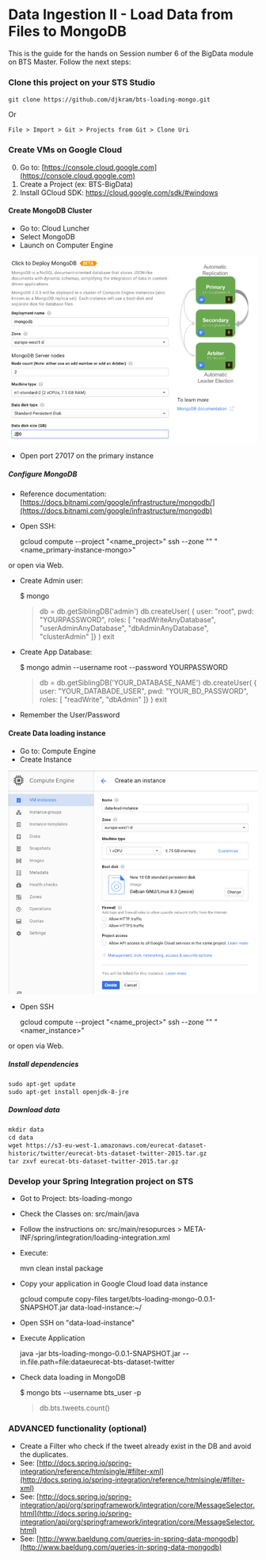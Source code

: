 # Data Ingestion II - Load Data from Files to MongoDB

This is the guide for the hands on Session number 6 of the BigData module on BTS Master.
Follow the next steps:


### Clone this project on your STS Studio

	git clone https://github.com/djkram/bts-loading-mongo.git
	
Or

	File > Import > Git > Projects from Git > Clone Uri

### Create VMs on Google Cloud 

0. Go to: [https://console.cloud.google.com](https://console.cloud.google.com)
0. Create a Project (ex: BTS-BigData)
0. Install GCloud SDK: https://cloud.google.com/sdk/#windows


#### Create MongoDB Cluster
- Go to: Cloud Luncher
- Select MongoDB
- Launch on Computer Engine

![alt Cluster Mongo](img/cluster-mongo.png)

- Open port 27017 on the primary instance

##### Configure MongoDB

- Reference documentation: [https://docs.bitnami.com/google/infrastructure/mongodb/](https://docs.bitnami.com/google/infrastructure/mongodb)
- Open SSH:

	gcloud compute --project "<name_project>" ssh --zone "<zone>" "<name_primary-instance-mongo>"
	
or open via Web.

- Create Admin user:

	$ mongo
	> db = db.getSiblingDB('admin')
	> db.createUser( { user: "root", pwd: "YOURPASSWORD", roles: [ "readWriteAnyDatabase", "userAdminAnyDatabase", "dbAdminAnyDatabase", "clusterAdmin" ]} )
	> exit

- Create App Database:
	
	$ mongo admin --username root --password YOURPASSWORD
	> db = db.getSiblingDB('YOUR_DATABASE_NAME')
	> db.createUser( { user: "YOUR_DATABADE_USER", pwd: "YOUR_BD_PASSWORD", roles: [ "readWrite", "dbAdmin" ]} )
	> exit
	
- Remember the User/Password
	

#### Create Data loading instance
- Go to: Compute Engine
- Create Instance

![alt Create Instance](img/create-instance.png)

- Open SSH

	gcloud compute --project "<name_project>" ssh --zone "<zone>" "<namer_instance>"
	
or open via Web.

##### Install dependencies
	sudo apt-get update
	sudo apt-get install openjdk-8-jre

##### Download data
	mkdir data
	cd data
	wget https://s3-eu-west-1.amazonaws.com/eurecat-dataset-historic/twitter/eurecat-bts-dataset-twitter-2015.tar.gz
	tar zxvf eurecat-bts-dataset-twitter-2015.tar.gz
	

### Develop your Spring Integration project on STS

- Got to Project: bts-loading-mongo
- Check the Classes on: src/main/java
- Follow the instructions on: src/main/resopurces > META-INF/spring/integration/loading-integration.xml

	<!-- GO TO : https://gist.github.com/djkram/e846ac38fed4f8231cdd -->

	<!-- PASTE HERE: Step 1: Polling Files -->
	<!-- Appears file names on the console ??? -->
	

	<!-- PASTE HERE: Step 2: Message Splitter -->
	<!-- Appears tweets on the console ??? -->

	
	<!-- PASTE HERE: Step 3: MongoDB Loading -->
	<!-- Tweets have been loaded on MongoDB ??? -->
	
- Execute:

	mvn clean instal package
	
- Copy your application in Google Cloud load data instance
 
	gcloud compute copy-files target/bts-loading-mongo-0.0.1-SNAPSHOT.jar data-load-instance:~/

- Open SSH on "data-load-instance"
- Execute Application
 
	java -jar bts-loading-mongo-0.0.1-SNAPSHOT.jar --in.file.path=file:dataeurecat-bts-dataset-twitter

- Check data loading in MongoDB
	
	$ mongo bts --username bts_user -p
	> db.bts.tweets.count()
	
### ADVANCED functionality (optional)

 - Create a Filter who check if the tweet already exist in the DB and avoid the duplicates.
 - See: [http://docs.spring.io/spring-integration/reference/htmlsingle/#filter-xml](http://docs.spring.io/spring-integration/reference/htmlsingle/#filter-xml)
 - See: [http://docs.spring.io/spring-integration/api/org/springframework/integration/core/MessageSelector.html](http://docs.spring.io/spring-integration/api/org/springframework/integration/core/MessageSelector.html)
 - See: [http://www.baeldung.com/queries-in-spring-data-mongodb](http://www.baeldung.com/queries-in-spring-data-mongodb)
